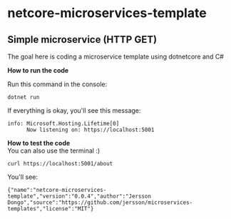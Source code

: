 # netcore-microservices-template
Simple microservice (HTTP GET)
---
The goal here is coding a microservice template using dotnetcore and C#

**How to run the code** </br>

Run this command in the console:
```
dotnet run
```
If everything is okay, you'll see this message:
```
info: Microsoft.Hosting.Lifetime[0]
      Now listening on: https://localhost:5001
```

**How to test the code** </br>
You can also use the terminal :)

```
curl https://localhost:5001/about
```

You'll see:
```
{"name":"netcore-microservices-template","version":"0.0.4","author":"Jersson Dongo","source":"https://github.com/jersson/microservices-templates","license":"MIT"}
```